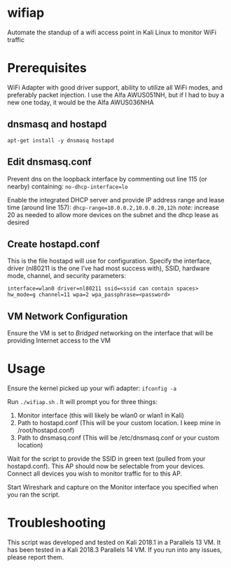# wifiap
Automate the standup of a wifi access point in Kali Linux to monitor WiFi traffic 

# Prerequisites
WiFi Adapter with good driver support, ability to utilize all WiFi modes, and preferably packet injection. I use the Alfa AWUS051NH, but if I had to buy a new one today, it would be the Alfa AWUS036NHA 

## dnsmasq and hostapd
`apt-get install -y dnsmasq hostapd`

## Edit dnsmasq.conf
Prevent dns on the loopback interface by commenting out line 115 (or nearby) containing:
`no-dhcp-interface=lo`

Enable the integrated DHCP server and provide IP address range and lease time (around line 157):
`dhcp-range=10.0.0.2,10.0.0.20,12h`
*note:* increase 20 as needed to allow more devices on the subnet and the dhcp lease as desired

## Create hostapd.conf
This is the file hostapd will use for configuration. Specify the interface, driver (nl80211 is the one I’ve had most success with), SSID, hardware mode, channel, and security parameters:

`
interface=wlan0
driver=nl80211
ssid=<ssid can contain spaces>
hw_mode=g
channel=11
wpa=2
wpa_passphrase=<password>
`

## VM Network Configuration
Ensure the VM is set to *Bridged* networking on the interface that will be providing Internet access to the VM

# Usage
Ensure the kernel picked up your wifi adapter:
`ifconfig -a`

Run `./wifiap.sh` . It will prompt you for three things:
1. Monitor interface (this will likely be wlan0 or wlan1 in Kali)
2. Path to hostapd.conf (This will be your custom location. I keep mine in /root/hostapd.conf)
3. Path to dnsmasq.conf (This will be /etc/dnsmasq.conf or your custom location)

Wait for the script to provide the SSID in green text (pulled from your hostapd.conf). This AP should now be selectable from your devices. Connect all devices you wish to monitor traffic for to this AP.

Start Wireshark and capture on the Monitor interface you specified when you ran the script.

# Troubleshooting
This script was developed and tested on Kali 2018.1 in a Parallels 13 VM. It has been tested in a Kali 2018.3 Parallels 14 VM. If you run into any issues, please report them.
